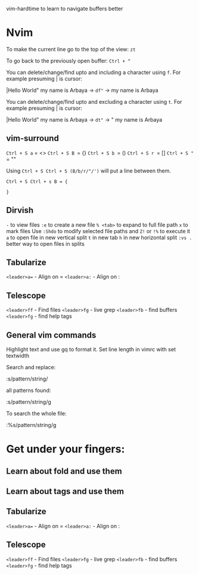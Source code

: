 vim-hardtime to learn to navigate buffers better

# Nvim

To make the current line go to the top of the view: `zt`

To go back to the previously open buffer: `Ctrl + ^`

You can delete/change/find upto and including a character using `f`. For example presuming | is cursor:
 
 |Hello World" my name is Arbaya -> `df"` -> my name is Arbaya 

You can delete/change/find upto and excluding a character using `t`. For example presuming | is cursor:

 |Hello World" my name is Arbaya -> `dt"` -> " my name is Arbaya 

## vim-surround
`Ctrl + S a` = <>
`Ctrl + S B `= {}
`Ctrl + S b `= ()
`Ctrl + S r `= []
`Ctrl + S "` = ""

Using `Ctrl + S Ctrl + S (B/b/r/"/')` will put a line between them.

```
Ctrl + S Ctrl + s B = {
	
} 
```

## Dirvish
`-` to view files
`:e` to create a new file
`% <tab>` to expand to full file path
`x` to mark files
Use `:Shdo` to modify selected file paths and `Z!` or `!%` to execute it
`a` to open file in new vertical split
`t` in new tab
`h` in new horizontal split
`:vs .` better way to open files in splits

## Tabularize

`<leader>a=` - Align on =
`<leader>a:` - Align on :

## Telescope

`<leader>ff` - Find files
`<leader>fg` - live grep
`<leader>fb` - find buffers
`<leader>fg` - find help tags


## General vim commands
Highlight text and use gq to format it. Set line length in vimrc with
set textwidth

Search and replace:

:s/pattern/string/

all patterns found:

:s/pattern/string/g

To search the whole file:

:%s/pattern/string/g


# Get under your fingers:

## Learn about fold and use them

## Learn about tags and use them

## Tabularize

`<leader>a=` - Align on =
`<leader>a:` - Align on :

## Telescope

`<leader>ff` - Find files
`<leader>fg` - live grep
`<leader>fb` - find buffers
`<leader>fg` - find help tags
